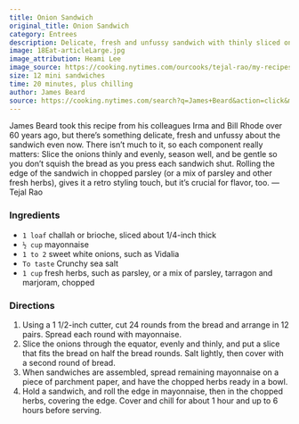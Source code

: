 ```yaml
---
title: Onion Sandwich
original_title: Onion Sandwich
category: Entrees
description: Delicate, fresh and unfussy sandwich with thinly sliced onions and a mix of fresh herbs. Each component really matters: Slice the onions thinly and evenly, season well, and be gentle so you don’t squish the bread as you press each sandwich shut.
image: 18Eat-articleLarge.jpg
image_attribution: Heami Lee
image_source: https://cooking.nytimes.com/ourcooks/tejal-rao/my-recipes?action=click&module=byline&region=recipe%20page
size: 12 mini sandwiches
time: 20 minutes, plus chilling
author: James Beard
source: https://cooking.nytimes.com/search?q=James+Beard&action=click&module=byline&region=recipe%20page
---
```


James Beard took this recipe from his colleagues Irma and Bill Rhode over 60 years ago, but there’s something delicate, fresh and unfussy about the sandwich even now. There isn’t much to it, so each component really matters: Slice the onions thinly and evenly, season well, and be gentle so you don’t squish the bread as you press each sandwich shut. Rolling the edge of the sandwich in chopped parsley (or a mix of parsley and other fresh herbs), gives it a retro styling touch, but it’s crucial for flavor, too. —Tejal Rao

### Ingredients

* `1 loaf` challah or brioche, sliced about 1/4-inch thick
* `½ cup` mayonnaise
* `1 to 2` sweet white onions, such as Vidalia
* `To taste` Crunchy sea salt
* `1 cup` fresh herbs, such as parsley, or a mix of parsley, tarragon and marjoram, chopped

### Directions

1. Using a 1 1/2-inch cutter, cut 24 rounds from the bread and arrange in 12 pairs. Spread each round with mayonnaise.
2. Slice the onions through the equator, evenly and thinly, and put a slice that fits the bread on half the bread rounds. Salt lightly, then cover with a second round of bread.
3. When sandwiches are assembled, spread remaining mayonnaise on a piece of parchment paper, and have the chopped herbs ready in a bowl.
4. Hold a sandwich, and roll the edge in mayonnaise, then in the chopped herbs, covering the edge. Cover and chill for about 1 hour and up to 6 hours before serving.